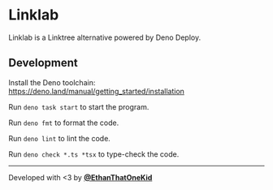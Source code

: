 # Linklab

Linklab is a Linktree alternative powered by Deno Deploy.

## Development

Install the Deno toolchain:
<https://deno.land/manual/getting_started/installation>

Run `deno task start` to start the program.

Run `deno fmt` to format the code.

Run `deno lint` to lint the code.

Run `deno check *.ts *tsx` to type-check the code.

---

Developed with <3 by [**@EthanThatOneKid**](https://etok.codes/)
